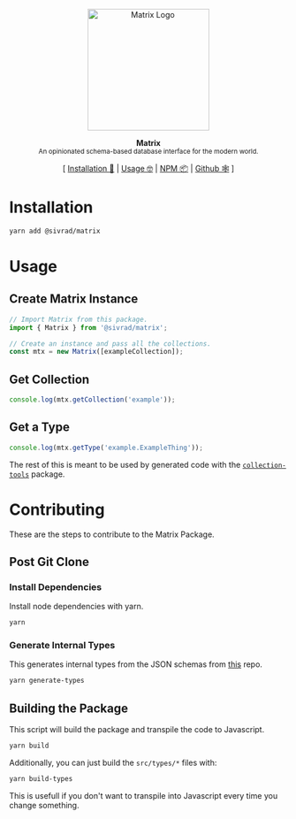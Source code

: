 <p align="center"><img height="220px" src="https://i.imgur.com/UMHxlIV.png" alt="Matrix Logo" /><p>

<p align="center">
  <strong>Matrix</strong><br />
  <sub>An opinionated schema-based database interface for the modern world.</sub>
</p>

<p align="center">
  [ <a href="#installation">Installation 💾</a> | <a href="#usage">Usage 🤓</a> | <a href="https://www.npmjs.com/package/@sivrad/PACKAGE_NAME">NPM 📦</a> | <a href="https://github.com/sivrad/readme-template">Github 🕸</a> ]
</p>

# Installation

```sh
yarn add @sivrad/matrix
```

# Usage

## Create Matrix Instance

```typescript
// Import Matrix from this package.
import { Matrix } from '@sivrad/matrix';

// Create an instance and pass all the collections.
const mtx = new Matrix([exampleCollection]);
```

## Get Collection

```typescript
console.log(mtx.getCollection('example'));
```

## Get a Type

```typescript
console.log(mtx.getType('example.ExampleThing'));
```

The rest of this is meant to be used by generated code with the [`collection-tools`](https://github.com/sivrad/matrix-collection-tools) package.

# Contributing

These are the steps to contribute to the Matrix Package.

## Post Git Clone

### Install Dependencies

Install node dependencies with yarn.

```sh
yarn
```

### Generate Internal Types

This generates internal types from the JSON schemas from [this](https://github.com/sivrad/matrix-schema) repo.

```sh
yarn generate-types
```

## Building the Package

This script will build the package and transpile the code to Javascript.

```sh
yarn build
```

Additionally, you can just build the `src/types/*` files with:

```sh
yarn build-types
```

This is usefull if you don't want to transpile into Javascript every time you change something.
